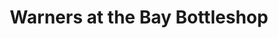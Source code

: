 ---
title: "Warners at the Bay Bottleshop"
url: /warners-bay/warners-at-the-bay-bottleshop/
shop: alcohol
---